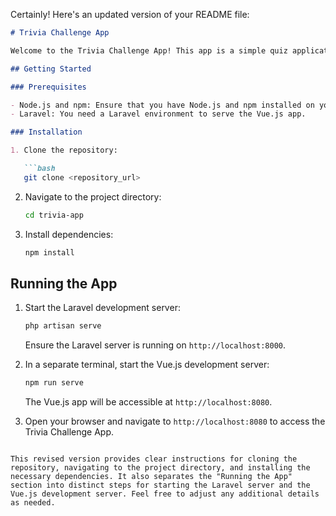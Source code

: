 Certainly! Here's an updated version of your README file:

```markdown
# Trivia Challenge App

Welcome to the Trivia Challenge App! This app is a simple quiz application built with Vue.js and Laravel.

## Getting Started

### Prerequisites

- Node.js and npm: Ensure that you have Node.js and npm installed on your machine.
- Laravel: You need a Laravel environment to serve the Vue.js app.

### Installation

1. Clone the repository:

   ```bash
   git clone <repository_url>
   ```

2. Navigate to the project directory:

   ```bash
   cd trivia-app
   ```

3. Install dependencies:

   ```bash
   npm install
   ```

## Running the App

1. Start the Laravel development server:

   ```bash
   php artisan serve
   ```

   Ensure the Laravel server is running on `http://localhost:8000`.

2. In a separate terminal, start the Vue.js development server:

   ```bash
   npm run serve
   ```

   The Vue.js app will be accessible at `http://localhost:8080`.

3. Open your browser and navigate to `http://localhost:8080` to access the Trivia Challenge App.
```

This revised version provides clear instructions for cloning the repository, navigating to the project directory, and installing the necessary dependencies. It also separates the "Running the App" section into distinct steps for starting the Laravel server and the Vue.js development server. Feel free to adjust any additional details as needed.